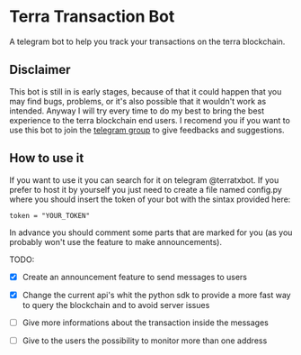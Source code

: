 # Terra Transaction Bot
A telegram bot to help you track your transactions on the terra blockchain.

## Disclaimer
This bot is still in is early stages, because of that it could happen that you may find bugs, problems, or it's also possible that it wouldn't work as intended.
Anyway I will try every time to do my best to bring the best experience to the terra blockchain end users.
I recomend you if you want to use this bot to join the [telegram group](https://t.me/terratxbotgroup) to give feedbacks and suggestions.

## How to use it
If you want to use it you can search for it on telegram @terratxbot.
If you prefer to host it by yourself you just need to create a file named config.py where you should insert the token of your bot with the sintax provided here:
```
token = "YOUR_TOKEN"
```
In advance you should comment some parts that are marked for you (as you probably won't use the feature to make announcements).


TODO:
- [x] Create an announcement feature to send messages to users
- [x] Change the current api's whit the python sdk to provide a more fast way to query the blockchain and to avoid server issues
- [ ] Give more informations about the transaction inside the messages
- [ ] Give to the users the possibility to monitor more than one address

